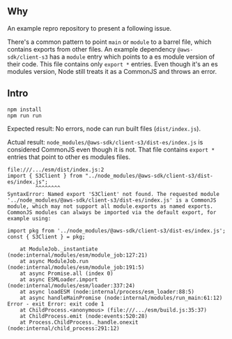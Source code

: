 ## Why

An example repro repository to present a following issue.

There's a common pattern to point `main` or `module` to a barrel file, which contains exports from other files.
An example dependency `@aws-sdk/client-s3` has a `module` entry which points to a es module version of their code. This file contains only `export *` entries. Even though it's an es modules version, Node still treats it as a CommonJS and throws an error.

## Intro

```
npm install
npm run run
```

Expected result:
No errors, node can run built files (`dist/index.js`).

Actual result:
`node_modules/@aws-sdk/client-s3/dist-es/index.js` is considered CommonJS even though it is not. That file contains `export *` entries that point to other es modules files.

```
file:///.../esm/dist/index.js:2
import { S3Client } from "../node_modules/@aws-sdk/client-s3/dist-es/index.js";
         ^^^^^^^^
SyntaxError: Named export 'S3Client' not found. The requested module '../node_modules/@aws-sdk/client-s3/dist-es/index.js' is a CommonJS module, which may not support all module.exports as named exports.
CommonJS modules can always be imported via the default export, for example using:

import pkg from '../node_modules/@aws-sdk/client-s3/dist-es/index.js';
const { S3Client } = pkg;

    at ModuleJob._instantiate (node:internal/modules/esm/module_job:127:21)
    at async ModuleJob.run (node:internal/modules/esm/module_job:191:5)
    at async Promise.all (index 0)
    at async ESMLoader.import (node:internal/modules/esm/loader:337:24)
    at async loadESM (node:internal/process/esm_loader:88:5)
    at async handleMainPromise (node:internal/modules/run_main:61:12)
Error - exit Error: exit code 1
    at ChildProcess.<anonymous> (file:///.../esm/build.js:35:37)
    at ChildProcess.emit (node:events:520:28)
    at Process.ChildProcess._handle.onexit (node:internal/child_process:291:12)
```
